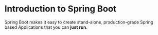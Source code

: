 # Introduction to Spring Boot
Spring Boot makes it easy to create stand-alone, production-grade Spring based Applications that you can **just run**.
